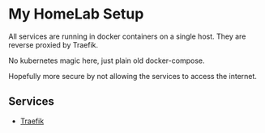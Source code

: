 # My HomeLab Setup

All services are running in docker containers on a single host.
They are reverse proxied by Traefik.

No kubernetes magic here, just plain old docker-compose.

Hopefully more secure by not allowing the services to access the internet. 

## Services

- [Traefik](https://traefik.io/)
